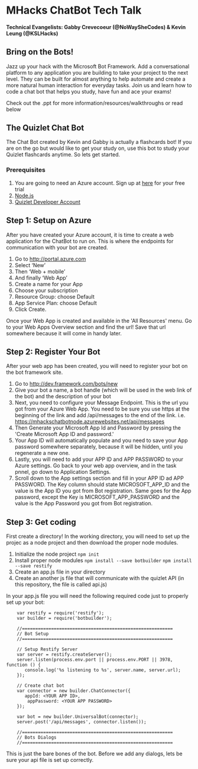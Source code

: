 # MHacks ChatBot Tech Talk
#### Technical Evangelists: Gabby Crevecoeur (@NoWaySheCodes) & Kevin Leung (@KSLHacks)

## Bring on the Bots!
Jazz up your hack with the Microsoft Bot Framework. Add a conversational platform to any application you are building to take your project to the next level. They can be built for almost anything to help automate and create a more natural human interaction for everyday tasks. Join us and learn how to code a chat bot that helps you study, have fun and ace your exams!

Check out the .ppt for more information/resources/walkthroughs or read below

## The Quizlet Chat Bot
The Chat Bot created by Kevin and Gabby is actually a flashcards bot! If you are on the go but would like to get your study on, use this bot to study your Quizlet flashcards anytime. So lets get started.

### Prerequisites
1. You are going to need an Azure account. Sign up at [here](https://azure.microsoft.com/en-us/free/) for your free trial
2. [Node.js](https://nodejs.org/)
3. [Quizlet Developer Account](https://quizlet.com/api/2.0/docs)

## Step 1: Setup on Azure
After you have created your Azure account, it is time to create a web application for the ChatBot to run on. This is where the endpoints for communication with your bot are created.

1. Go to http://portal.azure.com
2. Select ‘New’
3. Then ‘Web + mobile’
4. And finally ‘Web App’
5. Create a name for your App
6. Choose your subscription
7. Resource Group: choose Default
8. App Service Plan: choose Default
9. Click Create.

Once your Web App is created and available in the 'All Resources' menu. Go to your Web Apps Overview section and find the url! Save that url somewhere because it will come in handy later.

## Step 2: Register Your Bot
After your web app has been created, you will need to register your bot on the bot framework site.

1. Go to http://dev.framework.com/bots/new
2. Give your bot a name, a bot handle (which will be used in the web link of the bot) and the description of your bot
3. Next, you need to configure your Message Endpoint. This is the url you got from your Azure Web App. You need to be sure you use https at the beginning of the link and add /api/messages to the end of the link. i.e. https://mhackschatbotnode.azurewebsites.net/api/messages
4. Then Generate your Microsoft App Id and Password by pressing the 'Create Microsoft App ID and password.'
5. Your App ID will automatically populate and you need to save your App password somewhere separately, because it will be hidden, until you regenerate a new one.
6. Lastly, you will need to add your APP ID and APP PASSWORD to your Azure settings. Go back to your web app overview, and in the task pnnel, go down to Application Settings.
7.  Scroll down to the App settings section and fill in your APP ID ad APP PASSWORD. The Key column should state MICROSOFT_APP_ID and the value is the App ID you got from Bot registration. Same goes for the App password, except the Key is MICROSOFT_APP_PASSWORD and the value is the App Password you got from Bot registration.

## Step 3: Get coding
First create a directory! In the working directory, you will need to set up the projec as a node project and then download the proper node modules.

1. Initialize the node project `npm init`
2. Install proper node modules `npm install --save botbuilder` `npm install --save restify `
3. Create an app.js file in your directory
4. Create an another js file that will communicate with the quizlet API (in this repository, the file is called api.js)

In your app.js file you will need the following required code just to properly set up your bot:

        var restify = require('restify');
        var builder = require('botbuilder');

        //=========================================================
        // Bot Setup
        //=========================================================

        // Setup Restify Server
        var server = restify.createServer();
        server.listen(process.env.port || process.env.PORT || 3978, function () {
           console.log('%s listening to %s', server.name, server.url);
        });

        // Create chat bot
        var connector = new builder.ChatConnector({
           appId: <YOUR APP ID>,
            appPassword: <YOUR APP PASSWORD>
        });

        var bot = new builder.UniversalBot(connector);
        server.post('/api/messages', connector.listen());

        //=========================================================
        // Bots Dialogs
        //=========================================================

This is just the bare bones of the bot. Before we add any dialogs, lets be sure your api file is set up correctly.

####










